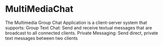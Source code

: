 # MultiMediaChat
The Multimedia Group Chat Application is a client-server system that supports:  Group Text Chat: Send and receive textual messages that are broadcast to all connected clients. Private Messaging: Send direct, private text messages between two clients
